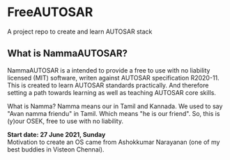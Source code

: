 # FreeAUTOSAR
A project repo to create and learn AUTOSAR stack



What is NammaAUTOSAR?
---

NammaAUTOSAR is a intended to provide a free to use with no liability licensed (MIT) software, writen against AUTOSAR specification R2020-11. This is created to learn AUTOSAR standards practically. And therefore setting a path towards learning as well as teaching AUTOSAR core skills.

What is Namma? Namma means our in Tamil and Kannada. We used to say "Avan namma friendu" in Tamil. Which means "he is our friend". So, this is (y)our OSEK, free to use with no liability.

**Start date: 27 June 2021, Sunday**<br>
Motivation to create an OS came from Ashokkumar Narayanan (one of my best buddies in Visteon Chennai).
